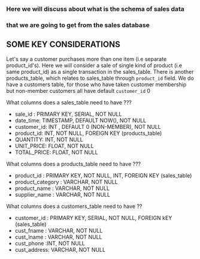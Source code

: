 ### Here we will discuss about what is the schema of sales data 
### that we are going to get from the sales database

## SOME KEY CONSIDERATIONS
Let's say a customer purchases more than one item (i.e separate product_id's).
Here we will consider a sale of single kind of product (i.e same product_id) as
a single transaction in the sales_table. There is another products_table, which relates to 
sales_table through `product_id` field. We do have a customers table, for those
who have taken customer membership but non-member customers all have default
`customer_id` 0

What columns does a sales_table need to have ???

- sale_id : PRIMARY KEY, SERIAL, NOT NULL
- date_time: TIMESTAMP, DEFAULT NOW(), NOT NULL
- customer_id: INT , DEFAULT 0 (NON-MEMBER), NOT NULL
- product_id: INT, NOT NULL, FOREIGN KEY (products_table)
- QUANTITY: INT, NOT NULL
- UNIT_PRICE: FLOAT, NOT NULL
- TOTAL_PRICE: FLOAT, NOT NULL

What columns does a products_table need to have ???
- product_id : PRIMARY KEY, NOT NULL, INT, FOREIGN KEY (sales_table)
- product_category : VARCHAR, NOT NULL
- product_name : VARCHAR, NOT NULL
- supplier_name : VARCHAR, NOT NULL

What columns does a customers_table need to have ??
- customer_id : PRIMARY KEY, SERIAL, NOT NULL, FOREIGN kEY (sales_table)
- cust_fname : VARCHAR, NOT NULL
- cust_lname : VARCHAR, NOT NULL
- cust_phone :INT, NOT NULL
- cust_address: VARCHAR, NOT NULL